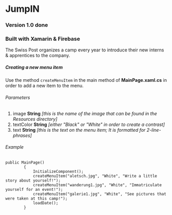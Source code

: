# JumpIN

### Version 1.0 done

### Built with Xamarin & Firebase

The Swiss Post organizes a camp every year to introduce their new interns & apprentices to the company.

##### Creating a new menu item

Use the method `createMenuItem` in the main method of **MainPage.xaml.cs** in order to add a new item to the menu.

###### Parameters

1. image     **String** *\[this is the name of the image that can be found in the Resources directory\]*
2. textColor **String** *\[either "Black" or "White" in order to create a contrast\]*
3. text      **String** *\[this is the text on the menu item; It is formatted for 2-line-phrases\]*

###### Example

```
public MainPage()
        {
            InitializeComponent();
            createMenuItem("aletsch.jpg", "White", "Write a little story about yourself!");
            createMenuItem("wanderung1.jpg", "White", "Immatriculate yourself for an event!");
            createMenuItem("galerie1.jpg", "White", "See pictures that were taken at this camp!");
            loadDate();
        }
```
